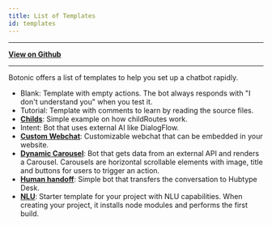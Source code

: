```yaml
---
title: List of Templates
id: templates
---
```


---

[**View on Github**](https://github.com/hubtype/botonic/tree/master/packages/botonic-cli/templates)

---

Botonic offers a list of templates to help you set up a chatbot rapidly.

- Blank: Template with empty actions. The bot always responds with "I don't understand you" when you test it.
- Tutorial: Template with comments to learn by reading the source files.
- **[Childs](childs)**: Simple example on how childRoutes work.
- Intent: Bot that uses external AI like DialogFlow.
- **[Custom Webchat](template-custom-webchat)**: Customizable webchat that can be embedded in your website.
- **[Dynamic Carousel](template-dynamic-carousel)**: Bot that gets data from an external API and renders a Carousel. Carousels are horizontal scrollable elements with image, title and buttons for users to trigger an action.
- **[Human handoff](template-human-handoff)**: Simple bot that transfers the conversation to Hubtype Desk.
- **[NLU](template-nlu)**: Starter template for your project with NLU capabilities. When creating your project, it installs node modules and performs the first build.
